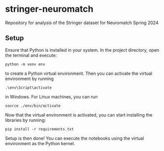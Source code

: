 # stringer-neuromatch
Repository for analysis of the Stringer dataset for Neuromatch Spring 2024

## Setup

Ensure that Python is installed in your system. In the project directory, open the terminal and execute:

```
python -m venv env
```

to create a Python virtual environment. Then you can activate the virtual environment by running

```
.\env\Script\activate
```

in Windows. For Linux machines, you can run

```
source ./env/bin/activate
```

Now that the virtual environment is activated, you can start installing the libraries by running:

```
pip install -r requirements.txt
```

Setup is then done! You can execute the notebooks using the virtual environment as the Python kernel.